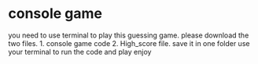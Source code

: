 # console game
you need to use terminal to play this guessing game.
please download the two files. 1. console game code 2. High_score file.
save it in one folder
use your terminal to run the code and play
enjoy
